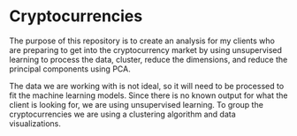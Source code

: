 # Cryptocurrencies

The purpose of this repository is to create an analysis for my clients who are preparing to get into the cryptocurrency market by using unsupervised learning to process the data, cluster, reduce the dimensions, and reduce the principal components using PCA.  

The data we are working with is not ideal, so it will need to be processed to fit the machine learning models. Since there is no known output for what the client is looking for, we are using unsupervised learning. To group the cryptocurrencies we are using a clustering algorithm and data visualizations. 
